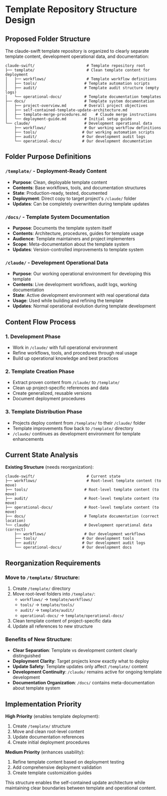 # Template Repository Structure Design

## Proposed Folder Structure

The claude-swift template repository is organized to clearly separate template content, development operational data, and documentation:

```
claude-swift/                       # Template repository root
├── template/                       # Clean template content for deployment
│   ├── workflows/                  # Template workflow definitions
│   ├── tools/                     # Template automation scripts  
│   ├── audit/                     # Template audit structure (empty logs)
│   └── operational-docs/          # Template documentation templates
├── docs/                          # Template system documentation
│   ├── project-overview.md        # Overall project objectives
│   ├── self-contained-template-update-architecture.md
│   ├── template-merge-procedures.md    # Claude merge instructions
│   └── deployment-guide.md        # Initial setup guide
└── claude/                        # Development operational data
    ├── workflows/                 # Our working workflow definitions
    ├── tools/                    # Our working automation scripts
    ├── audit/                    # Our development audit logs
    └── operational-docs/         # Our development documentation
```

## Folder Purpose Definitions

### `/template/` - Deployment-Ready Content
- **Purpose**: Clean, deployable template content
- **Contents**: Base workflows, tools, and documentation structures
- **State**: Production-ready, tested, documented
- **Deployment**: Direct copy to target project's `/claude/` folder
- **Updates**: Can be completely overwritten during template updates

### `/docs/` - Template System Documentation  
- **Purpose**: Documents the template system itself
- **Contents**: Architecture, procedures, guides for template usage
- **Audience**: Template maintainers and project implementers
- **Scope**: Meta-documentation about the template system
- **Updates**: Version-controlled improvements to template system

### `/claude/` - Development Operational Data
- **Purpose**: Our working operational environment for developing this template
- **Contents**: Live development workflows, audit logs, working documentation
- **State**: Active development environment with real operational data
- **Usage**: Used while building and refining the template
- **Updates**: Normal operational evolution during template development

## Content Flow Process

### 1. Development Phase
- Work in `/claude/` with full operational environment
- Refine workflows, tools, and procedures through real usage
- Build up operational knowledge and best practices

### 2. Template Creation Phase  
- Extract proven content from `/claude/` to `/template/`
- Clean up project-specific references and data
- Create generalized, reusable versions
- Document deployment procedures

### 3. Template Distribution Phase
- Projects deploy content from `/template/` to their `/claude/` folder
- Template improvements flow back to `/template/` directory
- `/claude/` continues as development environment for template enhancements

## Current State Analysis

**Existing Structure** (needs reorganization):
```
claude-swift/                       # Current state
├── workflows/                      # Root-level template content (to move)
├── tools/                         # Root-level template content (to move)  
├── audit/                         # Root-level template content (to move)
├── operational-docs/              # Root-level template content (to move)
├── docs/                          # Template documentation (correct location)
└── claude/                        # Development operational data (correct)
    ├── workflows/                 # Our development workflows  
    ├── tools/                    # Our development tools
    ├── audit/                    # Our development audit logs
    └── operational-docs/         # Our development docs
```

## Reorganization Requirements

### Move to `/template/` Structure:
1. Create `/template/` directory
2. Move root-level folders into `/template/`:
   - `workflows/` → `template/workflows/`  
   - `tools/` → `template/tools/`
   - `audit/` → `template/audit/`
   - `operational-docs/` → `template/operational-docs/`
3. Clean template content of project-specific data
4. Update all references to new structure

### Benefits of New Structure:
- **Clear Separation**: Template vs development content clearly distinguished
- **Deployment Clarity**: Target projects know exactly what to deploy
- **Update Safety**: Template updates only affect `/template/` content
- **Development Continuity**: `/claude/` remains active for ongoing template development
- **Documentation Organization**: `/docs/` contains meta-documentation about template system

## Implementation Priority

**High Priority** (enables template deployment):
1. Create `/template/` structure
2. Move and clean root-level content  
3. Update documentation references
4. Create initial deployment procedures

**Medium Priority** (enhances usability):
1. Refine template content based on deployment testing
2. Add comprehensive deployment validation
3. Create template customization guides

This structure enables the self-contained update architecture while maintaining clear boundaries between template and operational content.
